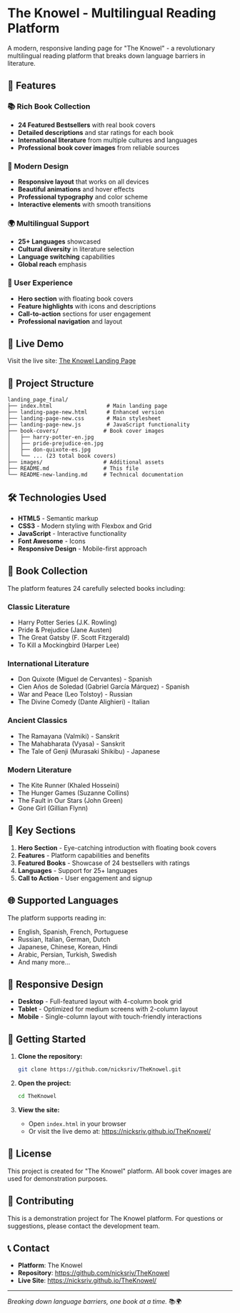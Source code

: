 # The Knowel - Multilingual Reading Platform

A modern, responsive landing page for "The Knowel" - a revolutionary multilingual reading platform that breaks down language barriers in literature.

## 🌟 Features

### 📚 Rich Book Collection
- **24 Featured Bestsellers** with real book covers
- **Detailed descriptions** and star ratings for each book
- **International literature** from multiple cultures and languages
- **Professional book cover images** from reliable sources

### 🎨 Modern Design
- **Responsive layout** that works on all devices
- **Beautiful animations** and hover effects
- **Professional typography** and color scheme
- **Interactive elements** with smooth transitions

### 🌍 Multilingual Support
- **25+ Languages** showcased
- **Cultural diversity** in literature selection
- **Language switching** capabilities
- **Global reach** emphasis

### 📱 User Experience
- **Hero section** with floating book covers
- **Feature highlights** with icons and descriptions
- **Call-to-action** sections for user engagement
- **Professional navigation** and layout

## 🚀 Live Demo

Visit the live site: [The Knowel Landing Page](https://nicksriv.github.io/TheKnowel/)

## 📁 Project Structure

```
landing_page_final/
├── index.html                 # Main landing page
├── landing-page-new.html      # Enhanced version
├── landing-page-new.css       # Main stylesheet
├── landing-page-new.js        # JavaScript functionality
├── book-covers/              # Book cover images
│   ├── harry-potter-en.jpg
│   ├── pride-prejudice-en.jpg
│   ├── don-quixote-es.jpg
│   └── ... (23 total book covers)
├── images/                   # Additional assets
├── README.md                 # This file
└── README-new-landing.md     # Technical documentation
```

## 🛠️ Technologies Used

- **HTML5** - Semantic markup
- **CSS3** - Modern styling with Flexbox and Grid
- **JavaScript** - Interactive functionality
- **Font Awesome** - Icons
- **Responsive Design** - Mobile-first approach

## 📖 Book Collection

The platform features 24 carefully selected books including:

### Classic Literature
- Harry Potter Series (J.K. Rowling)
- Pride & Prejudice (Jane Austen)
- The Great Gatsby (F. Scott Fitzgerald)
- To Kill a Mockingbird (Harper Lee)

### International Literature
- Don Quixote (Miguel de Cervantes) - Spanish
- Cien Años de Soledad (Gabriel García Márquez) - Spanish
- War and Peace (Leo Tolstoy) - Russian
- The Divine Comedy (Dante Alighieri) - Italian

### Ancient Classics
- The Ramayana (Valmiki) - Sanskrit
- The Mahabharata (Vyasa) - Sanskrit
- The Tale of Genji (Murasaki Shikibu) - Japanese

### Modern Literature
- The Kite Runner (Khaled Hosseini)
- The Hunger Games (Suzanne Collins)
- The Fault in Our Stars (John Green)
- Gone Girl (Gillian Flynn)

## 🎯 Key Sections

1. **Hero Section** - Eye-catching introduction with floating book covers
2. **Features** - Platform capabilities and benefits
3. **Featured Books** - Showcase of 24 bestsellers with ratings
4. **Languages** - Support for 25+ languages
5. **Call to Action** - User engagement and signup

## 🌐 Supported Languages

The platform supports reading in:
- English, Spanish, French, Portuguese
- Russian, Italian, German, Dutch
- Japanese, Chinese, Korean, Hindi
- Arabic, Persian, Turkish, Swedish
- And many more...

## 📱 Responsive Design

- **Desktop** - Full-featured layout with 4-column book grid
- **Tablet** - Optimized for medium screens with 2-column layout
- **Mobile** - Single-column layout with touch-friendly interactions

## 🚀 Getting Started

1. **Clone the repository:**
   ```bash
   git clone https://github.com/nicksriv/TheKnowel.git
   ```

2. **Open the project:**
   ```bash
   cd TheKnowel
   ```

3. **View the site:**
   - Open `index.html` in your browser
   - Or visit the live demo at: https://nicksriv.github.io/TheKnowel/

## 📄 License

This project is created for "The Knowel" platform. All book cover images are used for demonstration purposes.

## 🤝 Contributing

This is a demonstration project for The Knowel platform. For questions or suggestions, please contact the development team.

## 📞 Contact

- **Platform**: The Knowel
- **Repository**: https://github.com/nicksriv/TheKnowel
- **Live Site**: https://nicksriv.github.io/TheKnowel/

---

*Breaking down language barriers, one book at a time.* 📚🌍
